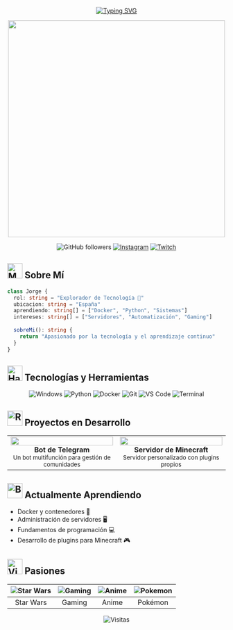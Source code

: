 <div align="center">
  
[![Typing SVG](https://readme-typing-svg.herokuapp.com?font=JetBrains+Mono&weight=600&size=30&duration=4000&pause=1000&color=7520FF&center=true&vCenter=true&random=false&width=435&lines=%3C%F0%9F%91%8B+Hola%2C+Soy+Jorge+%2F%3E;%3C%F0%9F%92%BB+Tech+Explorer+%2F%3E)](https://git.io/typing-svg)

<img src="https://user-images.githubusercontent.com/74038190/225813708-98b745f2-7d22-48cf-9150-083f1b00d6c9.gif" width="500px" />

</div>

<div align="center">
  
![GitHub followers](https://img.shields.io/github/followers/JoorgeMayoor?style=for-the-badge&color=7520FF)
[![Instagram](https://img.shields.io/badge/@bykhork-E4405F?style=for-the-badge&logo=instagram&logoColor=white)](https://instagram.com/bykhork)
[![Twitch](https://img.shields.io/badge/bykhork-9146FF?style=for-the-badge&logo=twitch&logoColor=white)](https://twitch.tv/bykhork)

</div>

## <img src="https://raw.githubusercontent.com/Tarikul-Islam-Anik/Animated-Fluent-Emojis/master/Emojis/People%20with%20professions/Man%20Technologist%20Light%20Skin%20Tone.png" alt="Man Technologist Light Skin Tone" width="35" /> Sobre Mí

```typescript
class Jorge {
  rol: string = "Explorador de Tecnología 🚀"
  ubicacion: string = "España"
  aprendiendo: string[] = ["Docker", "Python", "Sistemas"]
  intereses: string[] = ["Servidores", "Automatización", "Gaming"]
  
  sobreMi(): string {
    return "Apasionado por la tecnología y el aprendizaje continuo"
  }
}
```

## <img src="https://raw.githubusercontent.com/Tarikul-Islam-Anik/Animated-Fluent-Emojis/master/Emojis/Objects/Hammer%20and%20Wrench.png" alt="Hammer and Wrench" width="35" /> Tecnologías y Herramientas

<div align="center">
  
![Windows](https://img.shields.io/badge/Windows-0078D6?style=for-the-badge&logo=windows&logoColor=white)
![Python](https://img.shields.io/badge/Python-3776AB?style=for-the-badge&logo=python&logoColor=white)
![Docker](https://img.shields.io/badge/Docker-2496ED?style=for-the-badge&logo=docker&logoColor=white)
![Git](https://img.shields.io/badge/Git-F05032?style=for-the-badge&logo=git&logoColor=white)
![VS Code](https://img.shields.io/badge/VS_Code-007ACC?style=for-the-badge&logo=visual-studio-code&logoColor=white)
![Terminal](https://img.shields.io/badge/Terminal-4D4D4D?style=for-the-badge&logo=windows-terminal&logoColor=white)

</div>

## <img src="https://raw.githubusercontent.com/Tarikul-Islam-Anik/Animated-Fluent-Emojis/master/Emojis/Objects/Rocket.png" alt="Rocket" width="35" /> Proyectos en Desarrollo

<table align="center">
  <tr>
    <td align="center" width="50%">
      <img src="https://media1.giphy.com/media/3oKIPEqDGUULpEU0aQ/giphy.gif" width="100%">
      <br>
      <strong>Bot de Telegram</strong>
      <br>
      <sub>Un bot multifunción para gestión de comunidades</sub>
    </td>
    <td align="center" width="50%">
      <img src="https://media2.giphy.com/media/j5QkLruSNyJONVFNZx/giphy.gif" width="100%">
      <br>
      <strong>Servidor de Minecraft</strong>
      <br>
      <sub>Servidor personalizado con plugins propios</sub>
    </td>
  </tr>
</table>

## <img src="https://raw.githubusercontent.com/Tarikul-Islam-Anik/Animated-Fluent-Emojis/master/Emojis/Objects/Books.png" alt="Books" width="35" /> Actualmente Aprendiendo

- Docker y contenedores 🐳
- Administración de servidores 🖥️
- Fundamentos de programación 💻
- Desarrollo de plugins para Minecraft 🎮

## <img src="https://raw.githubusercontent.com/Tarikul-Islam-Anik/Animated-Fluent-Emojis/master/Emojis/Activities/Video%20Game.png" alt="Video Game" width="35" /> Pasiones

<div align="center">
  
| ![Star Wars](https://media3.giphy.com/media/v1.Y2lkPTc5MGI3NjExaHRkcmtrNmh3MnlvMWw0Z2UyNHZ1cTdrNGNnNTZxZmhnM3U1M3o4aCZlcD12MV9pbnRlcm5hbF9naWZfYnlfaWQmY3Q9Zw/1FZqAOn4hzGO4/giphy.gif) | ![Gaming](https://media1.giphy.com/media/UYt81fD5E8JVu/giphy.gif) | ![Anime](https://media4.giphy.com/media/v1.Y2lkPTc5MGI3NjExODJzOGhnaHFndGRvc3VuM3R5YjRtc3gwOGlvMXpsM3NqcHRoaGRxNiZlcD12MV9pbnRlcm5hbF9naWZfYnlfaWQmY3Q9Zw/yALcFbrKshfoY/giphy.gif) | ![Pokemon](https://media4.giphy.com/media/W04QVzelTHsNW/giphy.gif) |
|:---:|:---:|:---:|:---:|
| Star Wars | Gaming | Anime | Pokémon |

</div>

<div align="center">

  ![Visitas](https://komarev.com/ghpvc/?username=JoorgeMayoor&style=for-the-badge&color=7520FF)
  
</div>
